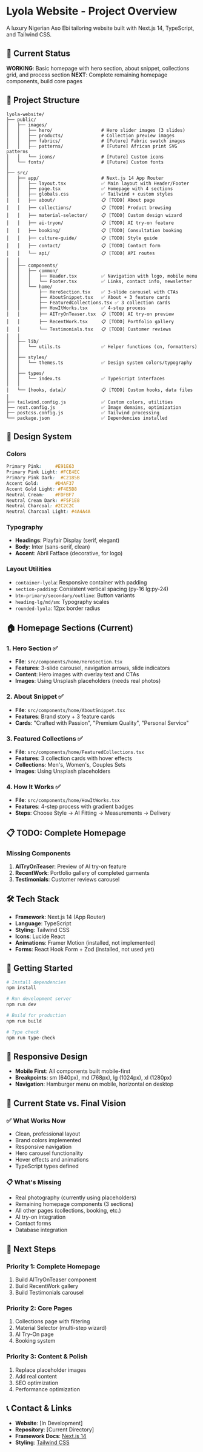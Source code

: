 # Lyola Website - Project Overview

A luxury Nigerian Aso Ebi tailoring website built with Next.js 14, TypeScript, and Tailwind CSS.

## 🚀 Current Status

**WORKING**: Basic homepage with hero section, about snippet, collections grid, and process section
**NEXT**: Complete remaining homepage components, build core pages

## 📁 Project Structure

```
lyola-website/
├── public/
│   ├── images/
│   │   ├── hero/                  # Hero slider images (3 slides)
│   │   ├── products/              # Collection preview images
│   │   ├── fabrics/               # [Future] Fabric swatch images
│   │   ├── patterns/              # [Future] African print SVG patterns
│   │   └── icons/                 # [Future] Custom icons
│   └── fonts/                     # [Future] Custom fonts
│
├── src/
│   ├── app/                       # Next.js 14 App Router
│   │   ├── layout.tsx             ✅ Main layout with Header/Footer
│   │   ├── page.tsx               ✅ Homepage with 4 sections
│   │   ├── globals.css            ✅ Tailwind + custom styles
│   │   ├── about/                 📋 [TODO] About page
│   │   ├── collections/           📋 [TODO] Product browsing
│   │   ├── material-selector/     📋 [TODO] Custom design wizard
│   │   ├── ai-tryon/              📋 [TODO] AI try-on feature
│   │   ├── booking/               📋 [TODO] Consultation booking
│   │   ├── culture-guide/         📋 [TODO] Style guide
│   │   ├── contact/               📋 [TODO] Contact form
│   │   └── api/                   📋 [TODO] API routes
│   │
│   ├── components/
│   │   ├── common/
│   │   │   ├── Header.tsx         ✅ Navigation with logo, mobile menu
│   │   │   └── Footer.tsx         ✅ Links, contact info, newsletter
│   │   └── home/
│   │       ├── HeroSection.tsx    ✅ 3-slide carousel with CTAs
│   │       ├── AboutSnippet.tsx   ✅ About + 3 feature cards
│   │       ├── FeaturedCollections.tsx ✅ 3 collection cards
│   │       ├── HowItWorks.tsx     ✅ 4-step process
│   │       ├── AITryOnTeaser.tsx  📋 [TODO] AI try-on preview
│   │       ├── RecentWork.tsx     📋 [TODO] Portfolio gallery
│   │       └── Testimonials.tsx   📋 [TODO] Customer reviews
│   │
│   ├── lib/
│   │   └── utils.ts               ✅ Helper functions (cn, formatters)
│   │
│   ├── styles/
│   │   └── themes.ts              ✅ Design system colors/typography
│   │
│   ├── types/
│   │   └── index.ts               ✅ TypeScript interfaces
│   │
│   └── [hooks, data]/             📋 [TODO] Custom hooks, data files
│
├── tailwind.config.js             ✅ Custom colors, utilities
├── next.config.js                 ✅ Image domains, optimization
├── postcss.config.js              ✅ Tailwind processing
└── package.json                   ✅ Dependencies installed
```

## 🎨 Design System

### Colors
```css
Primary Pink:     #E91E63
Primary Pink Light: #FCE4EC
Primary Pink Dark:  #C2185B
Accent Gold:      #D4AF37
Accent Gold Light: #F4E5B8
Neutral Cream:    #FDFBF7
Neutral Cream Dark: #F5F1E8
Neutral Charcoal: #2C2C2C
Neutral Charcoal Light: #4A4A4A
```

### Typography
- **Headings**: Playfair Display (serif, elegant)
- **Body**: Inter (sans-serif, clean)
- **Accent**: Abril Fatface (decorative, for logo)

### Layout Utilities
- `container-lyola`: Responsive container with padding
- `section-padding`: Consistent vertical spacing (py-16 lg:py-24)
- `btn-primary/secondary/outline`: Button variants
- `heading-lg/md/sm`: Typography scales
- `rounded-lyola`: 12px border radius

## 🏠 Homepage Sections (Current)

### 1. Hero Section ✅
- **File**: `src/components/home/HeroSection.tsx`
- **Features**: 3-slide carousel, navigation arrows, slide indicators
- **Content**: Hero images with overlay text and CTAs
- **Images**: Using Unsplash placeholders (needs real photos)

### 2. About Snippet ✅
- **File**: `src/components/home/AboutSnippet.tsx`
- **Features**: Brand story + 3 feature cards
- **Cards**: "Crafted with Passion", "Premium Quality", "Personal Service"

### 3. Featured Collections ✅
- **File**: `src/components/home/FeaturedCollections.tsx`
- **Features**: 3 collection cards with hover effects
- **Collections**: Men's, Women's, Couples Sets
- **Images**: Using Unsplash placeholders

### 4. How It Works ✅
- **File**: `src/components/home/HowItWorks.tsx`
- **Features**: 4-step process with gradient badges
- **Steps**: Choose Style → AI Fitting → Measurements → Delivery

## 📋 TODO: Complete Homepage

### Missing Components
1. **AITryOnTeaser**: Preview of AI try-on feature
2. **RecentWork**: Portfolio gallery of completed garments
3. **Testimonials**: Customer reviews carousel

## 🛠 Tech Stack

- **Framework**: Next.js 14 (App Router)
- **Language**: TypeScript
- **Styling**: Tailwind CSS
- **Icons**: Lucide React
- **Animations**: Framer Motion (installed, not implemented)
- **Forms**: React Hook Form + Zod (installed, not used yet)

## 🚀 Getting Started

```bash
# Install dependencies
npm install

# Run development server
npm run dev

# Build for production
npm run build

# Type check
npm run type-check
```

## 📱 Responsive Design

- **Mobile First**: All components built mobile-first
- **Breakpoints**: sm (640px), md (768px), lg (1024px), xl (1280px)
- **Navigation**: Hamburger menu on mobile, horizontal on desktop

## 🔄 Current State vs. Final Vision

### ✅ What Works Now
- Clean, professional layout
- Brand colors implemented
- Responsive navigation
- Hero carousel functionality
- Hover effects and animations
- TypeScript types defined

### 📋 What's Missing
- Real photography (currently using placeholders)
- Remaining homepage components (3 sections)
- All other pages (collections, booking, etc.)
- AI try-on integration
- Contact forms
- Database integration

## 🎯 Next Steps

### Priority 1: Complete Homepage
1. Build AITryOnTeaser component
2. Build RecentWork gallery
3. Build Testimonials carousel

### Priority 2: Core Pages
1. Collections page with filtering
2. Material Selector (multi-step wizard)
3. AI Try-On page
4. Booking system

### Priority 3: Content & Polish
1. Replace placeholder images
2. Add real content
3. SEO optimization
4. Performance optimization

## 📞 Contact & Links

- **Website**: [In Development]
- **Repository**: [Current Directory]
- **Framework Docs**: [Next.js 14](https://nextjs.org/docs)
- **Styling**: [Tailwind CSS](https://tailwindcss.com/docs)